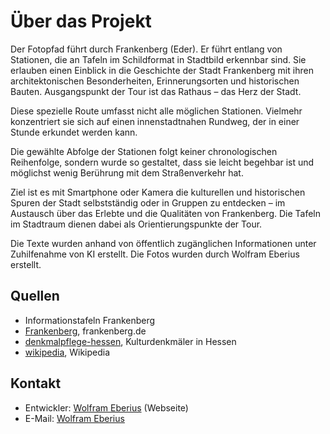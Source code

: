 # Über das Projekt

Der Fotopfad führt durch Frankenberg (Eder). Er führt entlang von Stationen, die an Tafeln im Schildformat in Stadtbild erkennbar sind. Sie erlauben einen Einblick in die Geschichte der Stadt Frankenberg mit ihren architektonischen Besonderheiten, Erinnerungsorten und historischen Bauten. Ausgangspunkt der Tour ist das Rathaus – das Herz der Stadt.

Diese spezielle Route umfasst nicht alle möglichen Stationen. Vielmehr konzentriert sie sich auf einen innenstadtnahen Rundweg, der in einer Stunde erkundet werden kann.

Die gewählte Abfolge der Stationen folgt keiner chronologischen Reihenfolge, sondern wurde so gestaltet, dass sie leicht begehbar ist und möglichst wenig Berührung mit dem Straßenverkehr hat.

Ziel ist es mit Smartphone oder Kamera die kulturellen und historischen Spuren der Stadt selbstständig oder in Gruppen zu entdecken – im Austausch über das Erlebte und die Qualitäten von Frankenberg. Die Tafeln im Stadtraum dienen dabei als Orientierungspunkte der Tour.

Die Texte wurden anhand von öffentlich zugänglichen Informationen unter Zuhilfenahme von KI erstellt. Die Fotos wurden durch Wolfram Eberius erstellt. 

## Quellen

* Informationstafeln Frankenberg
* [Frankenberg], frankenberg.de
* [denkmalpflege-hessen], Kulturdenkmäler in Hessen
* [wikipedia], Wikipedia

## Kontakt

* Entwickler: [Wolfram Eberius] (Webseite)
* E-Mail: [Wolfram Eberius](mailto:wolfram@eberius.photography?subject=Anfrage%20von%20Fotopfade%20Frankenberg)

[Frankenberg]: https://www.frankenberg.de
[denkmalpflege-hessen]: https://denkxweb.denkmalpflege-hessen.de
[wikipedia]: https://de.wikipedia.org
[Fotopfade]:https://github.com/weberius/fotopfade
[Wolfram Eberius]:https://wolfram.eberius.photography



